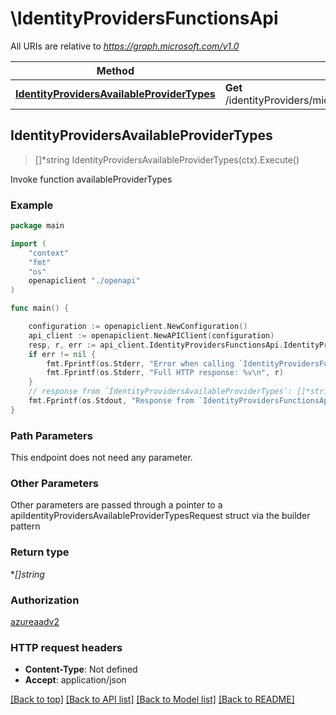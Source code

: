 # \IdentityProvidersFunctionsApi

All URIs are relative to *https://graph.microsoft.com/v1.0*

Method | HTTP request | Description
------------- | ------------- | -------------
[**IdentityProvidersAvailableProviderTypes**](IdentityProvidersFunctionsApi.md#IdentityProvidersAvailableProviderTypes) | **Get** /identityProviders/microsoft.graph.availableProviderTypes() | Invoke function availableProviderTypes



## IdentityProvidersAvailableProviderTypes

> []*string IdentityProvidersAvailableProviderTypes(ctx).Execute()

Invoke function availableProviderTypes

### Example

```go
package main

import (
    "context"
    "fmt"
    "os"
    openapiclient "./openapi"
)

func main() {

    configuration := openapiclient.NewConfiguration()
    api_client := openapiclient.NewAPIClient(configuration)
    resp, r, err := api_client.IdentityProvidersFunctionsApi.IdentityProvidersAvailableProviderTypes(context.Background()).Execute()
    if err != nil {
        fmt.Fprintf(os.Stderr, "Error when calling `IdentityProvidersFunctionsApi.IdentityProvidersAvailableProviderTypes``: %v\n", err)
        fmt.Fprintf(os.Stderr, "Full HTTP response: %v\n", r)
    }
    // response from `IdentityProvidersAvailableProviderTypes`: []*string
    fmt.Fprintf(os.Stdout, "Response from `IdentityProvidersFunctionsApi.IdentityProvidersAvailableProviderTypes`: %v\n", resp)
}
```

### Path Parameters

This endpoint does not need any parameter.

### Other Parameters

Other parameters are passed through a pointer to a apiIdentityProvidersAvailableProviderTypesRequest struct via the builder pattern


### Return type

**[]*string**

### Authorization

[azureaadv2](../README.md#azureaadv2)

### HTTP request headers

- **Content-Type**: Not defined
- **Accept**: application/json

[[Back to top]](#) [[Back to API list]](../README.md#documentation-for-api-endpoints)
[[Back to Model list]](../README.md#documentation-for-models)
[[Back to README]](../README.md)


